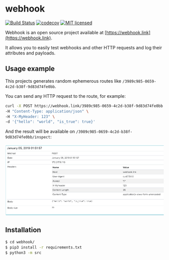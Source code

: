 # webhook

[![Build Status](https://travis-ci.org/gabfl/webhook.svg?branch=main)](https://travis-ci.org/gabfl/webhook)
[![codecov](https://codecov.io/gh/gabfl/webhook/branch/main/graph/badge.svg)](https://codecov.io/gh/gabfl/webhook)
[![MIT licensed](https://img.shields.io/badge/license-MIT-green.svg)](https://raw.githubusercontent.com/gabfl/webhook/main/LICENSE)

Webhook is an open source project available at [https://webhook.link](https://webhook.link).

It allows you to easily test webhooks and other HTTP requests and log their attributes and payloads.

## Usage example

This projects generates random ephemerous routes like `/3989c985-0659-4c2d-b38f-9d83d74fe0bb`.

You can send any HTTP request to the route, for example:

```bash
curl -X POST https://webhook.link/3989c985-0659-4c2d-b38f-9d83d74fe0bb \
-H "Content-Type: application/json" \
-H "X-MyHeader: 123" \
-d '{"hello": "world", "is_true": true}'
```

And the result will be available on `/3989c985-0659-4c2d-b38f-9d83d74fe0bb/inspect`:

![Demo](img/screenshot.png?raw=true)


## Installation

```bash
$ cd webhook/
$ pip3 install -r requirements.txt
$ python3 -m src
```
